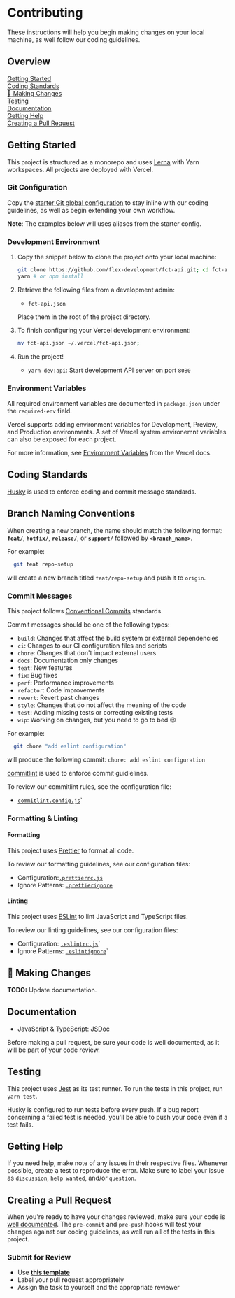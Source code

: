 # Contributing

These instructions will help you begin making changes on your local machine, as
well follow our coding guidelines.

## Overview

[Getting Started](#getting-started)  
[Coding Standards](#coding-standards)  
[:construction: Making Changes](#🚧-making-changes)  
[Testing](#testing)  
[Documentation](#documentation)  
[Getting Help](#getting-help)  
[Creating a Pull Request](#creating-a-pull-request)

## Getting Started

This project is structured as a monorepo and uses [Lerna][1] with Yarn
workspaces. All projects are deployed with Vercel.

### Git Configuration

Copy the [starter Git global configuration](.gitconfig) to stay inline with our
coding guidelines, as well as begin extending your own workflow.

**Note**: The examples below will uses aliases from the starter config.

### Development Environment

1. Copy the snippet below to clone the project onto your local machine:

   ```zsh
   git clone https://github.com/flex-development/fct-api.git; cd fct-api
   yarn # or npm install
   ```

2. Retrieve the following files from a development admin:

   - `fct-api.json`

   Place them in the root of the project directory.

3. To finish configuring your Vercel development environment:

   ```zsh
   mv fct-api.json ~/.vercel/fct-api.json;
   ```

4. Run the project!

   - `yarn dev:api`: Start development API server on port `8080`

### Environment Variables

All required environment variables are documented in `package.json` under the
`required-env` field.

Vercel supports adding environment variables for Development, Preview, and
Production environments. A set of Vercel system environemnt variables can also
be exposed for each project.

For more information, see [Environment Variables][2] from the Vercel docs.

## Coding Standards

[Husky][3] is used to enforce coding and commit message standards.

## Branch Naming Conventions

When creating a new branch, the name should match the following format:
**`feat/`**, **`hotfix/`**, **`release/`**, or **`support/`** followed by
**`<branch_name>`**.

For example:

```zsh
  git feat repo-setup
```

will create a new branch titled `feat/repo-setup` and push it to `origin`.

### Commit Messages

This project follows [Conventional Commits][4] standards.

Commit messages should be one of the following types:

- `build`: Changes that affect the build system or external dependencies
- `ci`: Changes to our CI configuration files and scripts
- `chore`: Changes that don't impact external users
- `docs`: Documentation only changes
- `feat`: New features
- `fix`: Bug fixes
- `perf`: Performance improvements
- `refactor`: Code improvements
- `revert`: Revert past changes
- `style`: Changes that do not affect the meaning of the code
- `test`: Adding missing tests or correcting existing tests
- `wip`: Working on changes, but you need to go to bed :wink:

For example:

```zsh
  git chore "add eslint configuration"
```

will produce the following commit: `chore: add eslint configuration`

[commitlint][5] is used to enforce commit guidlelines.

To review our commitlint rules, see the configuration file:

- [`commitlint.config.js`](../commitlint.config.js)`

### Formatting & Linting

#### Formatting

This project uses [Prettier][6] to format all code.

To review our formatting guidelines, see our configuration files:

- Configuration:[`.prettierrc.js`](../.prettierrc.js)
- Ignore Patterns: [`.prettierignore`](../.prettierignore)

#### Linting

This project uses [ESLint][7] to lint JavaScript and TypeScript files.

To review our linting guidelines, see our configuration files:

- Configuration: [`.eslintrc.js`](../.eslintrc.js)`
- Ignore Patterns: [`.eslintignore`](../.eslintignore)`

## :construction: Making Changes

**TODO:** Update documentation.

## Documentation

- JavaScript & TypeScript: [JSDoc][8]

Before making a pull request, be sure your code is well documented, as it will
be part of your code review.

## Testing

This project uses [Jest][9] as its test runner. To run the tests in this
project, run `yarn test`.

Husky is configured to run tests before every push. If a bug report concerning a
failed test is needed, you'll be able to push your code even if a test fails.

## Getting Help

If you need help, make note of any issues in their respective files. Whenever
possible, create a test to reproduce the error. Make sure to label your issue as
`discussion`, `help wanted`, and/or `question`.

## Creating a Pull Request

When you're ready to have your changes reviewed, make sure your code is
[well documented](#documentation). The `pre-commit` and `pre-push` hooks will
test your changes against our coding guidelines, as well run all of the tests in
this project.

### Submit for Review

- Use [**this template**](./pull_request_template.md)
- Label your pull request appropriately
- Assign the task to yourself and the appropriate reviewer

[1]: https://lerna.js.org/
[2]: https://vercel.com/docs/environment-variables
[3]: https://github.com/typicode/husky
[4]: https://www.conventionalcommits.org/
[5]: https://github.com/conventional-changelog/commitlint
[6]: https://prettier.io/
[7]: https://eslint.org/
[8]: https://jsdoc.app
[9]: https://jestjs.io/
